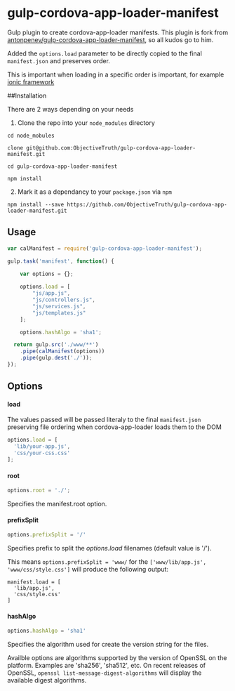 gulp-cordova-app-loader-manifest
================================

Gulp plugin to create cordova-app-loader manifests.
This plugin is fork from [antonpenev/gulp-cordova-app-loader-manifest](https://github.com/antonpenev/gulp-cordova-app-loader-manifest), so all kudos go to him.

Added the `options.load` parameter to be directly copied to the final `manifest.json` and preserves order.

This is important when loading in a specific order is important, for example [ionic framework](http://ionicframework.com/)

##Installation

There are 2 ways depending on your needs

1. Clone the repo into your `node_modules` directory

  `cd node_mobules`

  `clone git@github.com:ObjectiveTruth/gulp-cordova-app-loader-manifest.git`

  `cd gulp-cordova-app-loader-manifest`

  `npm install`

2. Mark it as a dependancy to your `package.json` via `npm`

  `npm install --save https://github.com/ObjectiveTruth/gulp-cordova-app-loader-manifest.git`


## Usage

```javascript
var calManifest = require('gulp-cordova-app-loader-manifest');

gulp.task('manifest', function() {

    var options = {};
    
    options.load = [
        "js/app.js",
        "js/controllers.js",
        "js/services.js",
        "js/templates.js"
    ];

    options.hashAlgo = 'sha1';

  return gulp.src('./www/**')
    .pipe(calManifest(options))
    .pipe(gulp.dest('./'));
});
```

## Options

#### load

The values passed will be passed literaly to the final `manifest.json` preserving file ordering when cordova-app-loader loads them to the DOM

```javascript
options.load = [
  'lib/your-app.js',
  'css/your-css.css'
];
```

#### root
```javascript
options.root = './';
```
Specifies the manifest.root option.

#### prefixSplit
```javascript
options.prefixSplit = '/'
```
Specifies prefix to split the _options.load_ filenames (default value is '/').

This means `options.prefixSplit = 'www/` for the `['www/lib/app.js', 'www/css/style.css']` will produce the following output:
```javasript
manifest.load = [
  'lib/app.js',
  'css/style.css'
]
```

#### hashAlgo
```javascript
options.hashAlgo = 'sha1'
```
Specifies the algorithm used for create the version string for the files.

Availble options are algorithms supported by the version of OpenSSL on the platform. Examples are 'sha256', 'sha512', etc. On recent releases of OpenSSL, `openssl list-message-digest-algorithms` will display the available digest algorithms.
